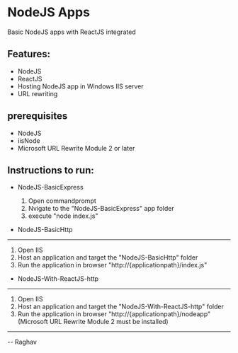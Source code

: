 NodeJS Apps
========================================

Basic NodeJS apps with ReactJS integrated

Features:
-------------
- NodeJS
- ReactJS
- Hosting NodeJS app in Windows IIS server
- URL rewriting

prerequisites
-------------------
- NodeJS
- iisNode
- Microsoft URL Rewrite Module 2 or later

Instructions to run:
-------------------

- NodeJS-BasicExpress 
  1. Open commandprompt
  2. Nvigate to the "NodeJS-BasicExpress" app folder
  3. execute "node index.js"
 
- NodeJS-BasicHttp 
----------------------
  1. Open IIS
  2. Host an application and target the "NodeJS-BasicHttp" folder
  3. Run the application in browser "http://{applicationpath}/index.js"

- NodeJS-With-ReactJS-http 
--------------------------
  1. Open IIS
  2. Host an application and target the "NodeJS-With-ReactJS-http" folder
  3. Run the application in browser "http://{applicationpath}/nodeapp" (Microsoft URL Rewrite Module 2 must be installed)

-------------------------------------------

-- Raghav

